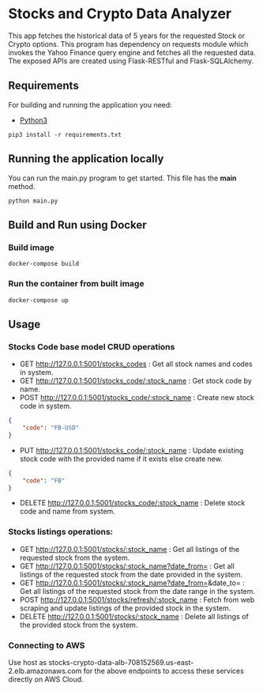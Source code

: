 <meta name="google-site-verification" content="h8-Bfstpt11Qx1tYnzjOlUrz7z4u1CjM6qJOGmAc9u0" />

# Stocks and Crypto Data Analyzer

This app fetches the historical data of 5 years for the requested Stock or Crypto options. This 
program has dependency on requests module which invokes the Yahoo Finance query engine and 
fetches all the requested data. The exposed APIs are created using Flask-RESTful and 
Flask-SQLAlchemy.

## Requirements

For building and running the application you need:

- [Python3](https://www.python.org/downloads/)

```shell
pip3 install -r requirements.txt
```

## Running the application locally

You can run the main.py program to get started. This file has the __main__ method.

```shell
python main.py
```

## Build and Run using Docker

### Build image

```shell
docker-compose build
```

### Run the container from built image

```shell
docker-compose up
```

## Usage

### Stocks Code base model CRUD operations

- GET http://127.0.0.1:5001/stocks_codes : Get all stock names and codes in system.
- GET http://127.0.0.1:5001/stocks_code/:stock_name : Get stock code by name.
- POST http://127.0.0.1:5001/stocks_code/:stock_name : Create new stock code in system.

```json
{
    "code": "FB-USD"
}
```

- PUT http://127.0.0.1:5001/stocks_code/:stock_name : Update existing stock code with the provided 
  name if it exists else create new.

```json
{
    "code": "FB"
}
```

- DELETE http://127.0.0.1:5001/stocks_code/:stock_name : Delete stock code and name from system.

### Stocks listings operations:

- GET http://127.0.0.1:5001/stocks/:stock_name : Get all listings of the requested stock from the 
  system.
- GET http://127.0.0.1:5001/stocks/:stock_name?date_from=<yyyy-mm-dd> : Get all listings of the 
  requested stock from the date provided in the system.
- GET http://127.0.0.1:5001/stocks/:stock_name?date_from=<yyyy-mm-dd>&date_to=<yyyy-mm-dd> : Get 
  all listings of the requested stock from the date range in the system.
- POST http://127.0.0.1:5001/stocks/refresh/:stock_name : Fetch from web scraping and update 
  listings of the provided stock in the system.
- DELETE http://127.0.0.1:5001/stocks/:stock_name : Delete all listings of the provided stock 
  from the system.

### Connecting to AWS

Use host as stocks-crypto-data-alb-708152569.us-east-2.elb.amazonaws.com for the above endpoints 
to access these services directly on AWS Cloud.
